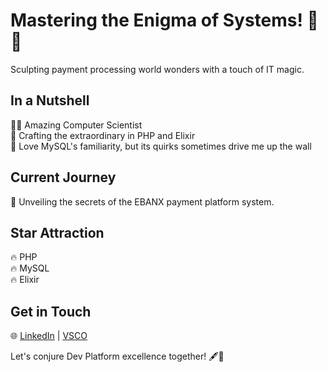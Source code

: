 # Mastering the Enigma of Systems! 🐘🧪

Sculpting payment processing world wonders with a touch of IT magic.

## In a Nutshell

👨‍💻 Amazing Computer Scientist  
🌟 Crafting the extraordinary in PHP and Elixir  
🐬 Love MySQL's familiarity, but its quirks sometimes drive me up the wall

## Current Journey

🚀 Unveiling the secrets of the EBANX payment platform system.

## Star Attraction

🔥 PHP  
🔥 MySQL   
🔥 Elixir

## Get in Touch

🌐 [LinkedIn](https://www.linkedin.com/in/felipeshiwu/) | [VSCO](vsco.co/mydearcoffeeshop)

Let's conjure Dev Platform excellence together! 🖋️🎩
